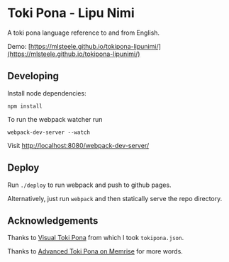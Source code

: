 # Toki Pona - Lipu Nimi

A toki pona language reference to and from English.

Demo: [https://mlsteele.github.io/tokipona-lipunimi/](https://mlsteele.github.io/tokipona-lipunimi/)

## Developing

Install node dependencies:
```shell
npm install
```

To run the webpack watcher run
```shell
webpack-dev-server --watch
```

Visit [http://localhost:8080/webpack-dev-server/](http://localhost:8080/webpack-dev-server/)

## Deploy

Run `./deploy` to run webpack and push to github pages.

Alternatively, just run `webpack` and then statically serve the repo directory.

## Acknowledgements

Thanks to [Visual Toki Pona](https://github.com/x-raizor/visual-tokipona) from which I took `tokipona.json`.

Thanks to [Advanced Toki Pona on Memrise](http://www.memrise.com/course/443499/advanced-toki-pona/) for more words.
